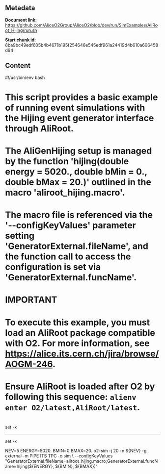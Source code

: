 ## Metadata

**Document link:** https://github.com/AliceO2Group/AliceO2/blob/dev/run/SimExamples/AliRoot_Hijing/run.sh

**Start chunk id:** 8ba9bc49edf605b4b4671b195f254646e545edf961a24419d4b610a606458d94

## Content

#!/usr/bin/env bash
#
# This script provides a basic example of running event simulations with the Hijing event generator interface through AliRoot.
#
# The AliGenHijing setup is managed by the function 'hijing(double energy = 5020., double bMin = 0., double bMax = 20.)' outlined in the macro 'aliroot_hijing.macro'.
#
# The macro file is referenced via the '--configKeyValues' parameter setting 'GeneratorExternal.fileName', and the function call to access the configuration is set via 'GeneratorExternal.funcName'.
#
# IMPORTANT
# To execute this example, you must load an AliRoot package compatible with O2. For more information, see https://alice.its.cern.ch/jira/browse/AOGM-246.
#
# Ensure AliRoot is loaded after O2 by following this sequence: `alienv enter O2/latest,AliRoot/latest`.
#

set -x

---

set -x

NEV=5
ENERGY=5020.
BMIN=0
BMAX=20.
o2-sim -j 20 -n ${NEV} -g external -m PIPE ITS TPC -o sim \
       --configKeyValues "GeneratorExternal.fileName=aliroot_hijing.macro;GeneratorExternal.funcName=hijing(${ENERGY}, ${BMIN}, ${BMAX})"
